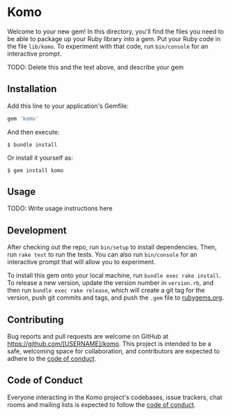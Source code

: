 # Komo

Welcome to your new gem! In this directory, you'll find the files you need to be able to package up your Ruby library into a gem. Put your Ruby code in the file `lib/komo`. To experiment with that code, run `bin/console` for an interactive prompt.

TODO: Delete this and the text above, and describe your gem

## Installation

Add this line to your application's Gemfile:

```ruby
gem 'komo'
```

And then execute:

    $ bundle install

Or install it yourself as:

    $ gem install komo

## Usage

TODO: Write usage instructions here

## Development

After checking out the repo, run `bin/setup` to install dependencies. Then, run `rake test` to run the tests. You can also run `bin/console` for an interactive prompt that will allow you to experiment.

To install this gem onto your local machine, run `bundle exec rake install`. To release a new version, update the version number in `version.rb`, and then run `bundle exec rake release`, which will create a git tag for the version, push git commits and tags, and push the `.gem` file to [rubygems.org](https://rubygems.org).

## Contributing

Bug reports and pull requests are welcome on GitHub at https://github.com/[USERNAME]/komo. This project is intended to be a safe, welcoming space for collaboration, and contributors are expected to adhere to the [code of conduct](https://github.com/[USERNAME]/komo/blob/master/CODE_OF_CONDUCT.md).


## Code of Conduct

Everyone interacting in the Komo project's codebases, issue trackers, chat rooms and mailing lists is expected to follow the [code of conduct](https://github.com/[USERNAME]/komo/blob/master/CODE_OF_CONDUCT.md).

